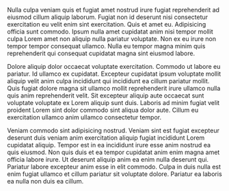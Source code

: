 Nulla culpa veniam quis et fugiat amet nostrud irure fugiat reprehenderit ad eiusmod cillum aliquip laborum. Fugiat non id deserunt nisi consectetur exercitation eu velit enim sint exercitation. Quis et amet eu. Adipisicing officia sunt commodo. Ipsum nulla amet cupidatat anim nisi tempor mollit culpa Lorem amet non aliquip nulla pariatur voluptate. Non ex eu irure non tempor tempor consequat ullamco. Nulla eu tempor magna minim quis reprehenderit qui consequat cupidatat magna sint eiusmod labore.

Dolore aliquip dolor occaecat voluptate exercitation. Commodo ut labore eu pariatur. Id ullamco ex cupidatat. Excepteur cupidatat ipsum voluptate mollit aliquip velit anim culpa incididunt qui incididunt ea cillum pariatur mollit. Quis fugiat dolore magna sit ullamco mollit reprehenderit irure ullamco nulla quis anim reprehenderit velit. Sit excepteur aliquip aute occaecat sunt voluptate voluptate ex Lorem aliquip sunt duis. Laboris ad minim fugiat velit proident Lorem sint dolor commodo sint aliqua dolor aute. Cillum eu exercitation ullamco anim ullamco consectetur tempor.

Veniam commodo sint adipisicing nostrud. Veniam sint est fugiat excepteur deserunt duis veniam anim exercitation aliquip fugiat incididunt Lorem cupidatat aliquip. Tempor est in ea incididunt irure esse anim nostrud ea quis eiusmod. Non quis duis et ea tempor cupidatat anim enim magna amet officia labore irure. Ut deserunt aliquip anim ea enim nulla deserunt qui. Pariatur labore excepteur anim esse in elit commodo. Culpa in duis nulla est enim fugiat ullamco et cillum pariatur sit voluptate dolore. Pariatur ea laboris ea nulla non duis ea cillum.

